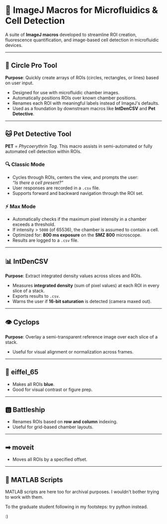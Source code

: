 # 🔬 ImageJ Macros for Microfluidics & Cell Detection

A suite of **ImageJ macros** developed to streamline ROI creation, fluorescence quantification, and image-based cell detection in microfluidic devices.

---

## 🔵 Circle Pro Tool

**Purpose**: Quickly create arrays of ROIs (circles, rectangles, or lines) based on user input.

- Designed for use with microfluidic chamber images.
- Automatically positions ROIs over known chamber positions.
- Renames each ROI with meaningful labels instead of ImageJ's defaults.
- Used as a foundation by downstream macros like **IntDenCSV** and **Pet Detective**.

---

## 🐱 Pet Detective Tool

**PET** = *Phycoerythrin Tag*. This macro assists in semi-automated or fully automated cell detection within ROIs.

### 🔍 Classic Mode

- Cycles through ROIs, centers the view, and prompts the user:  
  _“Is there a cell present?”_
- User responses are recorded in a `.csv` file.
- Supports forward and backward navigation through the ROI set.

### ⚡ Max Mode

- Automatically checks if the maximum pixel intensity in a chamber exceeds a threshold.
- If intensity > `5000` (of 65536), the chamber is assumed to contain a cell.
- Optimized for: **800 ms exposure** on the **SMZ 800** microscope.
- Results are logged to a `.csv` file.

---

## 📊 IntDenCSV

**Purpose**: Extract integrated density values across slices and ROIs.

- Measures **integrated density** (sum of pixel values) at each ROI in every slice of a stack.
- Exports results to `.csv`.
- Warns the user if **16-bit saturation** is detected (camera maxed out).

---

## 👁 Cyclops

**Purpose**: Overlay a semi-transparent reference image over each slice of a stack.

- Useful for visual alignment or normalization across frames.

---

## 🔵 eiffel_65

- Makes all ROIs **blue**.
- Good for visual contrast or figure prep.

---

## 🅱 Battleship

- Renames ROIs based on **row and column** indexing.
- Useful for grid-based chamber layouts.

---

## ➡ moveit

- Moves all ROIs by a specified offset.

---

## 🧠 MATLAB Scripts

MATLAB scripts are here too for archival purposes. I wouldn't bother trying to work with them.

To the graduate student following in my footsteps: try python instead. 

:)

